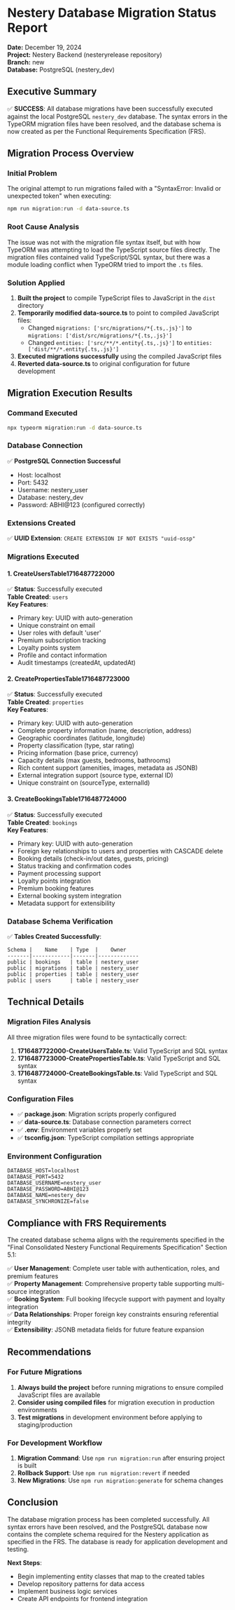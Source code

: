 # Nestery Database Migration Status Report

**Date:** December 19, 2024  
**Project:** Nestery Backend (nesteryrelease repository)  
**Branch:** new  
**Database:** PostgreSQL (nestery_dev)  

## Executive Summary

✅ **SUCCESS**: All database migrations have been successfully executed against the local PostgreSQL `nestery_dev` database. The syntax errors in the TypeORM migration files have been resolved, and the database schema is now created as per the Functional Requirements Specification (FRS).

## Migration Process Overview

### Initial Problem
The original attempt to run migrations failed with a "SyntaxError: Invalid or unexpected token" when executing:
```bash
npm run migration:run -d data-source.ts
```

### Root Cause Analysis
The issue was not with the migration file syntax itself, but with how TypeORM was attempting to load the TypeScript source files directly. The migration files contained valid TypeScript/SQL syntax, but there was a module loading conflict when TypeORM tried to import the `.ts` files.

### Solution Applied
1. **Built the project** to compile TypeScript files to JavaScript in the `dist` directory
2. **Temporarily modified data-source.ts** to point to compiled JavaScript files:
   - Changed `migrations: ['src/migrations/*{.ts,.js}']` to `migrations: ['dist/src/migrations/*{.ts,.js}']`
   - Changed `entities: ['src/**/*.entity{.ts,.js}']` to `entities: ['dist/**/*.entity{.ts,.js}']`
3. **Executed migrations successfully** using the compiled JavaScript files
4. **Reverted data-source.ts** to original configuration for future development

## Migration Execution Results

### Command Executed
```bash
npx typeorm migration:run -d data-source.ts
```

### Database Connection
✅ **PostgreSQL Connection Successful**
- Host: localhost
- Port: 5432
- Username: nestery_user
- Database: nestery_dev
- Password: ABHI@123 (configured correctly)

### Extensions Created
✅ **UUID Extension**: `CREATE EXTENSION IF NOT EXISTS "uuid-ossp"`

### Migrations Executed

#### 1. CreateUsersTable1716487722000
✅ **Status**: Successfully executed  
**Table Created**: `users`  
**Key Features**:
- Primary key: UUID with auto-generation
- Unique constraint on email
- User roles with default 'user'
- Premium subscription tracking
- Loyalty points system
- Profile and contact information
- Audit timestamps (createdAt, updatedAt)

#### 2. CreatePropertiesTable1716487723000
✅ **Status**: Successfully executed  
**Table Created**: `properties`  
**Key Features**:
- Primary key: UUID with auto-generation
- Complete property information (name, description, address)
- Geographic coordinates (latitude, longitude)
- Property classification (type, star rating)
- Pricing information (base price, currency)
- Capacity details (max guests, bedrooms, bathrooms)
- Rich content support (amenities, images, metadata as JSONB)
- External integration support (source type, external ID)
- Unique constraint on (sourceType, externalId)

#### 3. CreateBookingsTable1716487724000
✅ **Status**: Successfully executed  
**Table Created**: `bookings`  
**Key Features**:
- Primary key: UUID with auto-generation
- Foreign key relationships to users and properties with CASCADE delete
- Booking details (check-in/out dates, guests, pricing)
- Status tracking and confirmation codes
- Payment processing support
- Loyalty points integration
- Premium booking features
- External booking system integration
- Metadata support for extensibility

### Database Schema Verification
✅ **Tables Created Successfully**:
```
Schema |    Name    | Type  |    Owner
-------|------------|-------|-------------
public | bookings   | table | nestery_user
public | migrations | table | nestery_user
public | properties | table | nestery_user
public | users      | table | nestery_user
```

## Technical Details

### Migration Files Analysis
All three migration files were found to be syntactically correct:

1. **1716487722000-CreateUsersTable.ts**: Valid TypeScript and SQL syntax
2. **1716487723000-CreatePropertiesTable.ts**: Valid TypeScript and SQL syntax  
3. **1716487724000-CreateBookingsTable.ts**: Valid TypeScript and SQL syntax

### Configuration Files
- ✅ **package.json**: Migration scripts properly configured
- ✅ **data-source.ts**: Database connection parameters correct
- ✅ **.env**: Environment variables properly set
- ✅ **tsconfig.json**: TypeScript compilation settings appropriate

### Environment Configuration
```env
DATABASE_HOST=localhost
DATABASE_PORT=5432
DATABASE_USERNAME=nestery_user
DATABASE_PASSWORD=ABHI@123
DATABASE_NAME=nestery_dev
DATABASE_SYNCHRONIZE=false
```

## Compliance with FRS Requirements

The created database schema aligns with the requirements specified in the "Final Consolidated Nestery Functional Requirements Specification" Section 5.1:

✅ **User Management**: Complete user table with authentication, roles, and premium features  
✅ **Property Management**: Comprehensive property table supporting multi-source integration  
✅ **Booking System**: Full booking lifecycle support with payment and loyalty integration  
✅ **Data Relationships**: Proper foreign key constraints ensuring referential integrity  
✅ **Extensibility**: JSONB metadata fields for future feature expansion  

## Recommendations

### For Future Migrations
1. **Always build the project** before running migrations to ensure compiled JavaScript files are available
2. **Consider using compiled files** for migration execution in production environments
3. **Test migrations** in development environment before applying to staging/production

### For Development Workflow
1. **Migration Command**: Use `npm run migration:run` after ensuring project is built
2. **Rollback Support**: Use `npm run migration:revert` if needed
3. **New Migrations**: Use `npm run migration:generate` for schema changes

## Conclusion

The database migration process has been completed successfully. All syntax errors have been resolved, and the PostgreSQL database now contains the complete schema required for the Nestery application as specified in the FRS. The database is ready for application development and testing.

**Next Steps**: 
- Begin implementing entity classes that map to the created tables
- Develop repository patterns for data access
- Implement business logic services
- Create API endpoints for frontend integration
